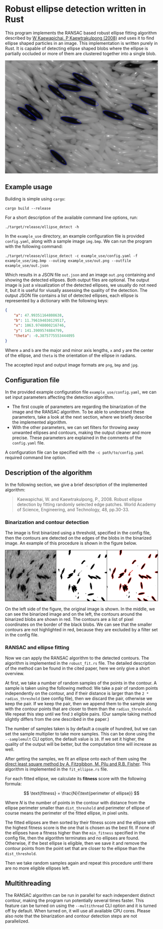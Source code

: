 # Robust ellipse detection written in Rust

This program implements the RANSAC based robust ellipse fitting algorithm described by [W Kaewapichai, P Kaewtrakulpong (2008)](https://scholar.google.com/scholar?cluster=5586026904313573649&hl=en&as_sdt=2007) and uses it to find ellipse shaped particles in an image. This implementation is written purely in Rust. It is capable of detecting ellipse shaped blobs where the ellipse is partially occluded or more of them are clustered together into a single blob.

![Example picture](example.png)

## Example usage

Building is simple using `cargo`:

```shell
cargo build --release
```

For a short description of the available command line options, run:

```shell
./target/release/ellipse_detect -h
```

In the `example_use` directory, an example configuration file is provided `config.yaml`, along with a sample image `img.bmp`. We can run the program with the following command:

```shell
./target/release/ellipse_detect -c example_use/config.yaml -f example_use/img.bmp --outimg example_use/out.png --outfile example_use/out.json
```

Which results in a JSON file `out.json` and an image `out.png` containing and showing the detected ellipses. Both output files are optional. The output image is just a visualization of the detected ellipses, we usually do not need it, but it is useful for viusally assessing the quality of the detection. The output JSON file contains a list of detected ellipses, each ellipse is represented by a dictionary with the following keys:

```json
{
    "a": 47.99351164808638,
    "b": 11.796194030129517,
    "x": 1063.9748000216746,
    "y": 141.3909574884799,
    "theta": -0.3875775553444095
}
```

Where `a` and `b` are the major and minor axis lengths, `x` and `y` are the center of the ellipse, and `theta` is the orientation of the ellipse in radians.

The accepted input and output image formats are `png`, `bmp` and `jpg`.

## Configuration file

In the provided example configuration file `example_use/config.yaml`, we can set input parameters affecting the detection algorithm.

- The first couple of parameters are regarding the binarization of the image and the RANSAC algorithm. To be able to understand these parameters, take a look at the next section, where we briefly describe the implemented algorithm.
- With the other parameters, we can set filters for throwing away unwanted ellipses and contours, making the output cleaner and more precise. These parameters are explained in the comments of the `config.yaml` file.

A configuration file can be specified with the `-c path/to/config.yaml` required command line option.

## Description of the algorithm

In the following section, we give a brief description of the implemented algorithm:

> Kaewapichai, W. and Kaewtrakulpong, P., 2008. Robust ellipse detection by fitting randomly selected edge patches. World Academy of Science, Engineering, and Technology, 48, pp.30-33.

### Binarization and contour detection

The image is first binarized using a threshold, specified in the config file, then the contours are detected on the edges of the blobs in the binarized image. An example of this procedure is shown in the figure below.

![An example showing the result of binarization and the contours found.](binarization_and_contours.png)

On the left side of the figure, the original image is shown. In the middle, we can see the binarized image and on the left, the contours around the binarized blobs are shown in red. The contours are a list of pixel coordinates on the border of the black blobs. We can see that the smaller contours are not highlighted in red, because they are excluded by a filter set in the config file.

### RANSAC and ellipse fitting

Now we can apply the RANSAC algorithm to the detected contours. The algorithm is implemented in the `robust_fit.rs` file. The detailed description of the method can be found in the cited paper, here we only give a short overview.

At first, we take a number of random samples of the points in the contour. A sample is taken using the following method: We take a pair of random points independently on the contour, and if their distance is larger than the `2 * radius_threshold` (see config file), then we discard the pair, otherwise we keep the pair. If we keep the pair, then we append them to the sample along with the contour points that are closer to them than the `radius_threshold`. We repeat this step until we find `3` eligible pairs. (Our sample taking method slightly differs from the one described in the paper.)

The number of samples taken is by default a couple of hundred, but we can set the sample multiplier to take more samples. This can be done using the `--samplemult` CLI option, the default value is `10`. If we set it higher, the quality of the output will be better, but the computation time will increase as well.

After getting the samples, we fit an ellipse onto each of them using the [direct least square method by A. Fitzgibbon, M. Pilu and R.B. Fisher](https://ieeexplore.ieee.org/document/765658). This algorithm is implemented in the `fit_ellipse.rs` file.

For each fitted ellipse, we calculate its __fitness__ score with the following formula:

$$
\text{fitness} = \frac{N}{\text{perimeter of ellipse}}
$$

Where $N$ is the number of points in the contour with distance from the ellipse perimeter smaller than `dist_threshold` and $\text{perimeter of ellipse}$ of course means the perimeter of the fitted ellipse, in pixel units.

The fitted ellipses are then sorted by their fitness score and the ellipse with the highest fitness score is the one that is chosen as the best fit. If none of the ellipses have a fitness higher than the `min_fitness` specified in the config file, then the algorithm terminates and no ellipses are found. Otherwise, if the best ellipse is eligible, then we save it and remove the contour points from the point set that are closer to the ellipse than the `dist_threshold`.

Then we take random samples again and repeat this procedure until there are no more eligible ellipses left.

## Multithreading

The RANSAC algorithm can be run in parallel for each independent distinct contour, making the program run potentially several times faster. This feature can be turned on using the `--multithread` CLI option and it is turned off by default. When turned on, it will use all available CPU cores. Please also note that the binarization and contour detection steps are not parallelized.
